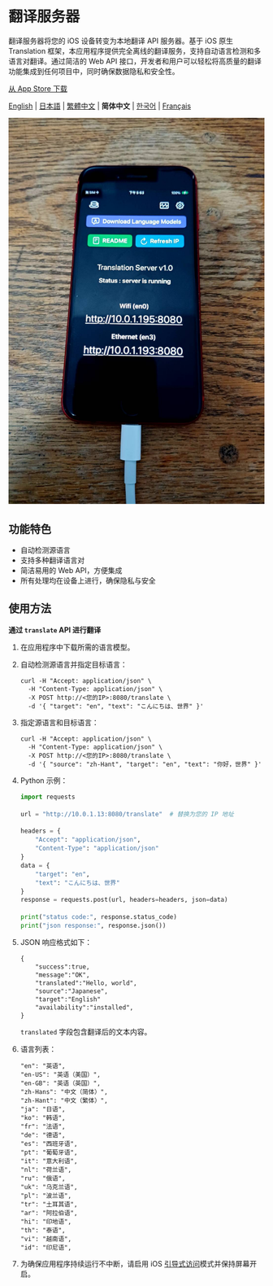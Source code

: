# 翻译服务器

翻译服务器将您的 iOS 设备转变为本地翻译 API 服务器。基于 iOS 原生 Translation 框架，本应用程序提供完全离线的翻译服务，支持自动语言检测和多语言对翻译。通过简洁的 Web API 接口，开发者和用户可以轻松将高质量的翻译功能集成到任何项目中，同时确保数据隐私和安全性。

[从 App Store 下载](https://apps.apple.com/us/app/translation-server/id6751807201)

[English](README.md) | [日本語](README.ja.md) | [繁體中文](README.zh-TW.md) | **简体中文** | [한국어](README.ko.md) | [Français](README.fr.md)

![image](image.jpg)

## 功能特色

- 自动检测源语言
- 支持多种翻译语言对
- 简洁易用的 Web API，方便集成
- 所有处理均在设备上进行，确保隐私与安全

## 使用方法

**通过 `translate` API 进行翻译**

1. 在应用程序中下载所需的语言模型。
2. 自动检测源语言并指定目标语言：
    ```
    curl -H "Accept: application/json" \
      -H "Content-Type: application/json" \
      -X POST http://<您的IP>:8080/translate \
      -d '{ "target": "en", "text": "こんにちは、世界" }'
    ```

3. 指定源语言和目标语言：
    ```
    curl -H "Accept: application/json" \
      -H "Content-Type: application/json" \
      -X POST http://<您的IP>:8080/translate \
      -d '{ "source": "zh-Hant", "target": "en", "text": "你好，世界" }'
    ```

4. Python 示例：
    ```python
    import requests

    url = "http://10.0.1.13:8080/translate"  # 替换为您的 IP 地址

    headers = {
        "Accept": "application/json",
        "Content-Type": "application/json"
    }
    data = {
        "target": "en",
        "text": "こんにちは、世界"
    }
    response = requests.post(url, headers=headers, json=data)

    print("status code:", response.status_code)
    print("json response:", response.json())
    ```

5. JSON 响应格式如下：
    ```
    {
        "success":true,
        "message":"OK",
        "translated":"Hello, world",
        "source":"Japanese",
        "target":"English"
        "availability":"installed",
    }
    ```
    `translated` 字段包含翻译后的文本内容。

6. 语言列表：
    ```
    "en": "英语",
    "en-US": "英语（美国）",
    "en-GB": "英语（英国）",
    "zh-Hans": "中文（简体）",
    "zh-Hant": "中文（繁体）",
    "ja": "日语",
    "ko": "韩语",
    "fr": "法语",
    "de": "德语",
    "es": "西班牙语",
    "pt": "葡萄牙语",
    "it": "意大利语",
    "nl": "荷兰语",
    "ru": "俄语",
    "uk": "乌克兰语",
    "pl": "波兰语",
    "tr": "土耳其语",
    "ar": "阿拉伯语",
    "hi": "印地语",
    "th": "泰语",
    "vi": "越南语",
    "id": "印尼语",
    ```

7. 为确保应用程序持续运行不中断，请启用 iOS [引导式访问](https://support.apple.com/zh-cn/111795)模式并保持屏幕开启。